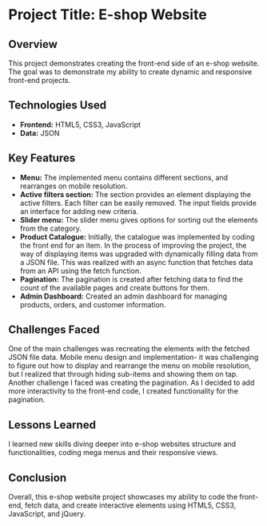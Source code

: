 # Project Title: E-shop Website

## Overview
This project demonstrates creating the front-end side of an e-shop website. The goal was to demonstrate my ability to create dynamic and responsive front-end projects.

## Technologies Used
- **Frontend:** HTML5, CSS3, JavaScript
- **Data:** JSON 

## Key Features
- **Menu:** The implemented menu contains different sections, and rearranges on mobile resolution.
- **Active filters section:** The section provides an element displaying the active filters. Each filter can be easily removed. The input fields provide an interface for adding new criteria.
- **Slider menu:** The slider menu gives options for sorting out the elements from the category.
- **Product Catalogue:** Initially, the catalogue was implemented by coding the front end for an item. In the process of improving the project, the way of displaying items was upgraded with dynamically filling data from a JSON file. This was realized with an async function that fetches data from an API using the fetch function.
- **Pagination:** The pagination is created after fetching data to find the count of the available pages and create buttons for them.
- **Admin Dashboard:** Created an admin dashboard for managing products, orders, and customer information.

## Challenges Faced
One of the main challenges was recreating the elements with the fetched JSON file data. 
Mobile menu design and implementation- it was challenging to figure out how to display and rearrange the menu on mobile resolution, but I realized that through hiding sub-items and showing them on tap.
Another challenge I faced was creating the pagination. As I decided to add more interactivity to the front-end code, I created functionality for the pagination.

## Lessons Learned
I learned new skills diving deeper into e-shop websites structure and functionalities, coding mega menus and their responsive views.

## Conclusion
Overall, this e-shop website project showcases my ability to code the front-end, fetch data, and create interactive elements using HTML5, CSS3, JavaScript, and jQuery. 
